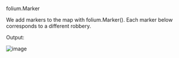 folium.Marker

We add markers to the map with folium.Marker(). Each marker below corresponds to a different robbery.

Output:

![image](https://user-images.githubusercontent.com/118595650/202856883-55825c50-7320-484c-8500-d7d441b4bca2.png)
